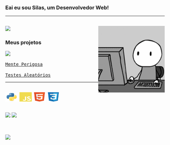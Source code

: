 
### Eai eu sou Silas, um Desenvolvedor Web! 
<hr>
<br>
<a href="https://github.com/silass4ntos">
  <img src="https://github-readme-stats.vercel.app/api?username=silass4ntos&show_icons=true&theme=github_dark&include_all_commits=true&count_private=true"/>
</a>
<a href="https://github.com/silass4ntos">
  <img width="210px" align="right" src="/img/DrBg.gif"/ >
</a>

### Meus projetos
<img loading="lazy" src="http://img.shields.io/static/v1?label=STATUS&message=EM%20DESENVOLVIMENTO&color=GREEN&style=for-the-badge"/>

<a href="https://silass4ntos.github.io/Mente-perigosa/" targert="_blank" ><kbd>Mente Perigosa</kbd></a>
<br><br>
<a href="https://silass4ntos.github.io/knowledge/"  targert="_blank" ><kbd>Testes Aleatórios</kbd></a>


<hr>

<div style="display: inline_block;"><br>
  <img align="center" height="30" width="40" src="https://raw.githubusercontent.com/devicons/devicon/master/icons/python/python-original.svg">
  <img align="center" height="30" width="40" src="https://raw.githubusercontent.com/devicons/devicon/master/icons/javascript/javascript-plain.svg">
  <img align="center" height="30" width="40" src="https://raw.githubusercontent.com/devicons/devicon/master/icons/html5/html5-original.svg">
  <img align="center" height="30" width="40" src="https://raw.githubusercontent.com/devicons/devicon/master/icons/css3/css3-original.svg">
</div>
<br>
<br>
<div>
  <a href="https://www.instagram.com/_s1l4s_/" target="_blank"><img src="https://img.shields.io/badge/-Instagram-%23E4405F?style=for-the-badge&logo=instagram&logoColor=white"></a>
  <a href="https://www.linkedin.com/in/silas-santos-517209256/" target="_blank"><img src="https://img.shields.io/badge/-LinkedIn-%230077B5?style=for-the-badge&logo=linkedin&logoColor=white"></a>
</div><br>
 <br><br>
 <img src="./img/space.gif"/>
